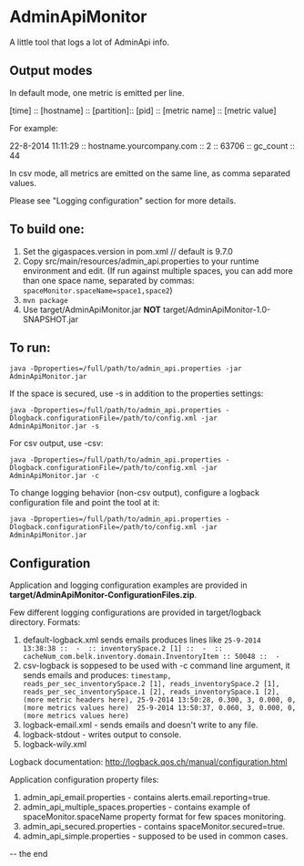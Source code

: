 AdminApiMonitor
=========================

A little tool that logs a lot of AdminApi info. 

## Output modes

In default mode, one metric is emitted per line.

\[time\] :: \[hostname\] :: \[partition\]:: \[pid\] :: \[metric name\] :: \[metric value\]

For example:

22-8-2014 11:11:29 :: hostname.yourcompany.com :: 2 :: 63706 :: gc_count :: 44

In csv mode, all metrics are emitted on the same line, as comma separated values.

Please see "Logging configuration" section for more details.

## To build one:

1. Set the gigaspaces.version in pom.xml // default is 9.7.0
1. Copy src/main/resources/admin_api.properties to your runtime environment and edit. (If run against multiple spaces, you can add more than one space name, separated by commas: `spaceMonitor.spaceName=space1,space2`)
1. `mvn package`
1. Use target/AdminApiMonitor.jar **NOT** target/AdminApiMonitor-1.0-SNAPSHOT.jar

## To run:

`java -Dproperties=/full/path/to/admin_api.properties -jar AdminApiMonitor.jar` 

If the space is secured, use -s in addition to the properties settings:

`java -Dproperties=/full/path/to/admin_api.properties -Dlogback.configurationFile=/path/to/config.xml -jar AdminApiMonitor.jar -s`

For csv output, use -csv:

`java -Dproperties=/full/path/to/admin_api.properties -Dlogback.configurationFile=/path/to/config.xml -jar AdminApiMonitor.jar -c`

To change logging behavior (non-csv output), configure a logback configuration file and point the tool at it:

`java -Dproperties=/full/path/to/admin_api.properties -Dlogback.configurationFile=/path/to/config.xml -jar AdminApiMonitor.jar`

## Configuration

Application and logging configuration examples are provided in **target/AdminApiMonitor-ConfigurationFiles.zip**.

Few different logging configurations are provided in target/logback directory. Formats:

1. default-logback.xml sends emails produces lines like
`25-9-2014 13:38:38 ::  -  :: inventorySpace.2 [1] ::  -  :: cacheNum_com.belk.inventory.domain.InventoryItem :: 50048 ::  - `
1. csv-logback is soppesed to be used with -c command line argument, it sends emails and produces:
 `timestamp, reads_per_sec_inventorySpace.2 [1], reads_inventorySpace.2 [1], reads_per_sec_inventorySpace.1 [2], reads_inventorySpace.1 [2], (more metric headers here),
  25-9-2014 13:50:28, 0.300, 3, 0.000, 0, (more metrics values here) 
  25-9-2014 13:50:37, 0.060, 3, 0.000, 0, (more metrics values here)`
1. logback-email.xml - sends emails and doesn't write to any file.
1. logback-stdout - writes output to console.
1. logback-wily.xml  

Logback documentation:
http://logback.qos.ch/manual/configuration.html

Application configuration property files:
1. admin_api_email.properties - contains alerts.email.reporting=true.
1. admin_api_multiple_spaces.properties - contains example of spaceMonitor.spaceName property format for few spaces monitoring.
1. admin_api_secured.properties - contains spaceMonitor.secured=true.
1. admin_api_simple.properties - supposed to be used in common cases.

-- the end